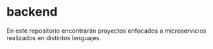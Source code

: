 # backend
En este repositorio encontrarán proyectos enfocados a microservicios realizados en distintos lenguajes.
